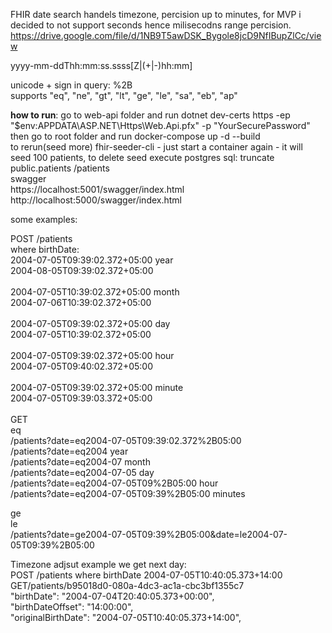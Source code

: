 FHIR date search handels timezone, percision up to minutes, for MVP i decided to not support seconds hence milisecodns range percision.<br>
https://drive.google.com/file/d/1NB9T5awDSK_Bygole8jcD9NfIBupZlCc/view

yyyy-mm-ddThh:mm:ss.ssss[Z|(+|-)hh:mm]<br>

unicode + sign in query: %2B<br>
supports "eq", "ne", "gt", "lt", "ge", "le", "sa", "eb", "ap"<br>

**how to run**: go to web-api folder and run dotnet dev-certs https -ep "$env:APPDATA\ASP.NET\Https\Web.Api.pfx" -p "YourSecurePassword" then go to root folder and run docker-compose up -d --build<br>
to rerun(seed more) fhir-seeder-cli - just start a container again - it will seed 100 patients, to delete seed execute postgres sql: truncate public.patients /patients<br>
swagger<br>
https://localhost:5001/swagger/index.html<br>
http://localhost:5000/swagger/index.html<br>

some examples:<br>

POST /patients<br>
where birthDate:<br>
2004-07-05T09:39:02.372+05:00 year<br>
2004-08-05T09:39:02.372+05:00<br>
<br>
2004-07-05T10:39:02.372+05:00 month<br>
2004-07-06T10:39:02.372+05:00<br>
<br>
2004-07-05T09:39:02.372+05:00 day<br>
2004-07-05T10:39:02.372+05:00<br>
<br>
2004-07-05T09:39:02.372+05:00 hour<br>
2004-07-05T09:40:02.372+05:00<br>
<br>
2004-07-05T09:39:02.372+05:00 minute<br>
2004-07-05T09:39:03.372+05:00<br>
<br>
GET<br>
eq<br>
/patients?date=eq2004-07-05T09:39:02.372%2B05:00<br>
/patients?date=eq2004 year<br>
/patients?date=eq2004-07 month<br>
/patients?date=eq2004-07-05 day<br>
/patients?date=eq2004-07-05T09%2B05:00 hour<br>
/patients?date=eq2004-07-05T09:39%2B05:00 minutes<br>

ge<br>
le<br>
/patients?date=ge2004-07-05T09:39%2B05:00&date=le2004-07-05T09:39%2B05:00<br>

Timezone adjsut example we get next day:<br>
POST /patients where birthDate 2004-07-05T10:40:05.373+14:00<br>
GET/patients/b95018d0-080a-4dc3-ac1a-cbc3bf1355c7<br>
        "birthDate": "2004-07-04T20:40:05.373+00:00",<br>
        "birthDateOffset": "14:00:00",<br>
        "originalBirthDate": "2004-07-05T10:40:05.373+14:00",<br>
